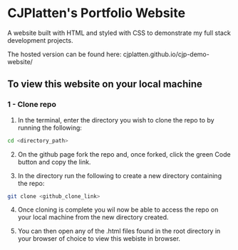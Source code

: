 # CJPlatten's Portfolio Website

A website built with HTML and styled with CSS to demonstrate my full stack development projects.

The hosted version can be found here:
cjplatten.github.io/cjp-demo-website/

## To view this website on your local machine 

### 1 - Clone repo

1. In the terminal, enter the directory you wish to clone the repo to by running the following:

```bash
cd <directory_path>
```

2. On the github page fork the repo and, once forked, click the green Code button and copy the link.

3. In the directory run the following to create a new directory containing the repo:

```bash
git clone <github_clone_link>
```

4. Once cloning is complete you wil now be able to access the repo on your local machine from the new directory created.

5. You can then open any of the .html files found in the root directory in your browser of choice to view this webiste in browser.